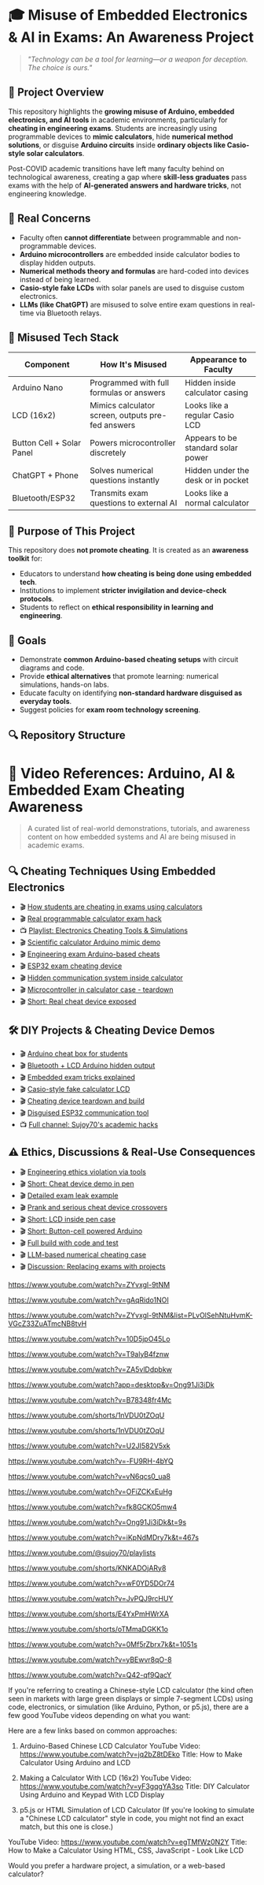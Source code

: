# 🎓 Misuse of Embedded Electronics & AI in Exams: An Awareness Project

> _"Technology can be a tool for learning—or a weapon for deception. The choice is ours."_

## 📘 Project Overview

This repository highlights the **growing misuse of Arduino, embedded electronics, and AI tools** in academic environments, particularly for **cheating in engineering exams**. Students are increasingly using programmable devices to **mimic calculators**, hide **numerical method solutions**, or disguise **Arduino circuits** inside **ordinary objects like Casio-style solar calculators**.

Post-COVID academic transitions have left many faculty behind on technological awareness, creating a gap where **skill-less graduates** pass exams with the help of **AI-generated answers and hardware tricks**, not engineering knowledge.

## 🚨 Real Concerns

- Faculty often **cannot differentiate** between programmable and non-programmable devices.
- **Arduino microcontrollers** are embedded inside calculator bodies to display hidden outputs.
- **Numerical methods theory and formulas** are hard-coded into devices instead of being learned.
- **Casio-style fake LCDs** with solar panels are used to disguise custom electronics.
- **LLMs (like ChatGPT)** are misused to solve entire exam questions in real-time via Bluetooth relays.

## 🤖 Misused Tech Stack

| Component | How It's Misused | Appearance to Faculty |
|----------|------------------|------------------------|
| Arduino Nano | Programmed with full formulas or answers | Hidden inside calculator casing |
| LCD (16x2) | Mimics calculator screen, outputs pre-fed answers | Looks like a regular Casio LCD |
| Button Cell + Solar Panel | Powers microcontroller discretely | Appears to be standard solar power |
| ChatGPT + Phone | Solves numerical questions instantly | Hidden under the desk or in pocket |
| Bluetooth/ESP32 | Transmits exam questions to external AI | Looks like a normal calculator |

## 🧠 Purpose of This Project

This repository does **not promote cheating**. It is created as an **awareness toolkit** for:

- Educators to understand **how cheating is being done using embedded tech**.
- Institutions to implement **stricter invigilation and device-check protocols**.
- Students to reflect on **ethical responsibility in learning and engineering**.

## 🎯 Goals

- Demonstrate **common Arduino-based cheating setups** with circuit diagrams and code.
- Provide **ethical alternatives** that promote learning: numerical simulations, hands-on labs.
- Educate faculty on identifying **non-standard hardware disguised as everyday tools**.
- Suggest policies for **exam room technology screening**.

## 🔍 Repository Structure

# 🎥 Video References: Arduino, AI & Embedded Exam Cheating Awareness

> A curated list of real-world demonstrations, tutorials, and awareness content on how embedded systems and AI are being misused in academic exams.

## 🔍 Cheating Techniques Using Embedded Electronics

- 🎬 [How students are cheating in exams using calculators](https://www.youtube.com/watch?v=ZYvxgl-9tNM)
- 🎬 [Real programmable calculator exam hack](https://www.youtube.com/watch?v=gAqRido1NOI)
- 📺 [Playlist: Electronics Cheating Tools & Simulations](https://www.youtube.com/watch?v=ZYvxgl-9tNM&list=PLvOlSehNtuHvmK-VGcZ33ZuATmcNB8tvH)
- 🎬 [Scientific calculator Arduino mimic demo](https://www.youtube.com/watch?v=10D5jpO45Lo)
- 🎬 [Engineering exam Arduino-based cheats](https://www.youtube.com/watch?v=T9alyB4fznw)
- 🎬 [ESP32 exam cheating device](https://www.youtube.com/watch?v=ZA5vlDdpbkw)
- 🎬 [Hidden communication system inside calculator](https://www.youtube.com/watch?app=desktop&v=Ong91Ji3iDk)
- 🎬 [Microcontroller in calculator case - teardown](https://www.youtube.com/watch?v=B78348fr4Mc)
- 🎬 [Short: Real cheat device exposed](https://www.youtube.com/shorts/1nVDU0tZOqU)

## 🛠️ DIY Projects & Cheating Device Demos

- 🎬 [Arduino cheat box for students](https://www.youtube.com/watch?v=U2JI582V5xk)
- 🎬 [Bluetooth + LCD Arduino hidden output](https://www.youtube.com/watch?v=-FU9RH-4bYQ)
- 🎬 [Embedded exam tricks explained](https://www.youtube.com/watch?v=vN6qcs0_ua8)
- 🎬 [Casio-style fake calculator LCD](https://www.youtube.com/watch?v=OFiZCKxEuHg)
- 🎬 [Cheating device teardown and build](https://www.youtube.com/watch?v=fk8GCKO5mw4)
- 🎬 [Disguised ESP32 communication tool](https://www.youtube.com/watch?v=Ong91Ji3iDk&t=9s)
- 📺 [Full channel: Sujoy70's academic hacks](https://www.youtube.com/@sujoy70/playlists)

## ⚠️ Ethics, Discussions & Real-Use Consequences

- 🎬 [Engineering ethics violation via tools](https://www.youtube.com/watch?v=iKpNdMDry7k&t=467s)
- 🎬 [Short: Cheat device demo in pen](https://www.youtube.com/shorts/KNKADOjARy8)
- 🎬 [Detailed exam leak example](https://www.youtube.com/watch?v=wF0YD5DOr74)
- 🎬 [Prank and serious cheat device crossovers](https://www.youtube.com/watch?v=JvPQJ9rcHUY)
- 🎬 [Short: LCD inside pen case](https://www.youtube.com/shorts/E4YxPmHWrXA)
- 🎬 [Short: Button-cell powered Arduino](https://www.youtube.com/shorts/oTMmaDGKK1o)
- 🎬 [Full build with code and test](https://www.youtube.com/watch?v=0Mf5rZbrx7k&t=1051s)
- 🎬 [LLM-based numerical cheating case](https://www.youtube.com/watch?v=yBEwvr8qO-8)
- 🎬 [Discussion: Replacing exams with projects](https://www.youtube.com/watch?v=Q42-qf9QacY)



https://www.youtube.com/watch?v=ZYvxgl-9tNM

https://www.youtube.com/watch?v=gAqRido1NOI



https://www.youtube.com/watch?v=ZYvxgl-9tNM&list=PLvOlSehNtuHvmK-VGcZ33ZuATmcNB8tvH



https://www.youtube.com/watch?v=10D5jpO45Lo



https://www.youtube.com/watch?v=T9alyB4fznw




https://www.youtube.com/watch?v=ZA5vlDdpbkw


https://www.youtube.com/watch?app=desktop&v=Ong91Ji3iDk


https://www.youtube.com/watch?v=B78348fr4Mc

https://www.youtube.com/shorts/1nVDU0tZOqU


https://www.youtube.com/shorts/1nVDU0tZOqU



https://www.youtube.com/watch?v=U2JI582V5xk



https://www.youtube.com/watch?v=-FU9RH-4bYQ


https://www.youtube.com/watch?v=vN6qcs0_ua8



https://www.youtube.com/watch?v=OFiZCKxEuHg


https://www.youtube.com/watch?v=fk8GCKO5mw4



https://www.youtube.com/watch?v=Ong91Ji3iDk&t=9s


https://www.youtube.com/watch?v=iKpNdMDry7k&t=467s

https://www.youtube.com/@sujoy70/playlists



https://www.youtube.com/shorts/KNKADOjARy8



https://www.youtube.com/watch?v=wF0YD5DOr74


https://www.youtube.com/watch?v=JvPQJ9rcHUY


https://www.youtube.com/shorts/E4YxPmHWrXA



https://www.youtube.com/shorts/oTMmaDGKK1o



https://www.youtube.com/watch?v=0Mf5rZbrx7k&t=1051s



https://www.youtube.com/watch?v=yBEwvr8qO-8

https://www.youtube.com/watch?v=Q42-qf9QacY


If you're referring to creating a Chinese-style LCD calculator (the kind often seen in markets with large green displays or simple 7-segment LCDs) using code, electronics, or simulation (like Arduino, Python, or p5.js), there are a few good YouTube videos depending on what you want:

Here are a few links based on common approaches:

1. Arduino-Based Chinese LCD Calculator
YouTube Video: https://www.youtube.com/watch?v=jq2bZ8tDEko
Title: How to Make Calculator Using Arduino and LCD

2. Making a Calculator With LCD (16x2)
YouTube Video: https://www.youtube.com/watch?v=yF3gqgYA3so
Title: DIY Calculator Using Arduino and Keypad With LCD Display

3. p5.js or HTML Simulation of LCD Calculator
(If you're looking to simulate a "Chinese LCD calculator" style in code, you might not find an exact match, but this one is close.)

YouTube Video: https://www.youtube.com/watch?v=egTMfWz0N2Y
Title: How to Make a Calculator Using HTML, CSS, JavaScript - Look Like LCD

Would you prefer a hardware project, a simulation, or a web-based calculator?





